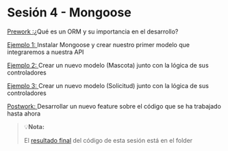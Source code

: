 # Sesión 4 - Mongoose

[Prework :](Prework/)¿Qué es un ORM y su importancia en el desarrollo?

[Ejemplo 1: ](Ejemplo-01/)Instalar Mongoose y crear nuestro primer modelo que integraremos a nuestra API

[Ejemplo 2: ](Ejemplo-02/)Crear un nuevo modelo (Mascota) junto con la lógica de sus controladores

[Ejemplo 3: ](Ejemplo-03/)Crear un nuevo modelo (Solicitud) junto con la lógica de sus controladores

[Postwork: ](Postwork/)Desarrollar un nuevo feature sobre el código que se ha trabajado hasta ahora


> 💡**Nota:**
>
>El [resultado final](adoptapet/) del código de esta sesión está en el folder

